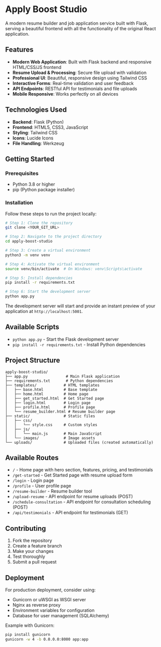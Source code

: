 # Apply Boost Studio

A modern resume builder and job application service built with Flask, serving a beautiful frontend with all the functionality of the original React application.

## Features

- **Modern Web Application**: Built with Flask backend and responsive HTML/CSS/JS frontend
- **Resume Upload & Processing**: Secure file upload with validation
- **Professional UI**: Beautiful, responsive design using Tailwind CSS
- **Interactive Forms**: Real-time validation and user feedback
- **API Endpoints**: RESTful API for testimonials and file uploads
- **Mobile Responsive**: Works perfectly on all devices

## Technologies Used

- **Backend**: Flask (Python)
- **Frontend**: HTML5, CSS3, JavaScript
- **Styling**: Tailwind CSS
- **Icons**: Lucide Icons
- **File Handling**: Werkzeug

## Getting Started

### Prerequisites

- Python 3.8 or higher
- pip (Python package installer)

### Installation

Follow these steps to run the project locally:

```sh
# Step 1: Clone the repository
git clone <YOUR_GIT_URL>

# Step 2: Navigate to the project directory
cd apply-boost-studio

# Step 3: Create a virtual environment
python3 -m venv venv

# Step 4: Activate the virtual environment
source venv/bin/activate  # On Windows: venv\Scripts\activate

# Step 5: Install dependencies
pip install -r requirements.txt

# Step 6: Start the development server
python app.py
```

The development server will start and provide an instant preview of your application at `http://localhost:5001`.

## Available Scripts

- `python app.py` - Start the Flask development server
- `pip install -r requirements.txt` - Install Python dependencies

## Project Structure

```
apply-boost-studio/
├── app.py                 # Main Flask application
├── requirements.txt       # Python dependencies
├── templates/            # HTML templates
│   ├── base.html         # Base template
│   ├── home.html         # Home page
│   ├── get_started.html  # Get Started page
│   ├── login.html        # Login page
│   ├── profile.html      # Profile page
│   └── resume_builder.html # Resume builder page
├── static/               # Static files
│   ├── css/
│   │   └── style.css     # Custom styles
│   ├── js/
│   │   └── main.js       # Main JavaScript
│   └── images/           # Image assets
└── uploads/              # Uploaded files (created automatically)
```

## Available Routes

- `/` - Home page with hero section, features, pricing, and testimonials
- `/get-started` - Get Started page with resume upload form
- `/login` - Login page
- `/profile` - User profile page
- `/resume-builder` - Resume builder tool
- `/upload-resume` - API endpoint for resume uploads (POST)
- `/schedule-consultation` - API endpoint for consultation scheduling (POST)
- `/api/testimonials` - API endpoint for testimonials (GET)

## Contributing

1. Fork the repository
2. Create a feature branch
3. Make your changes
4. Test thoroughly
5. Submit a pull request

## Deployment

For production deployment, consider using:
- Gunicorn or uWSGI as WSGI server
- Nginx as reverse proxy
- Environment variables for configuration
- Database for user management (SQLAlchemy)

Example with Gunicorn:
```bash
pip install gunicorn
gunicorn -w 4 -b 0.0.0.0:8000 app:app
```
